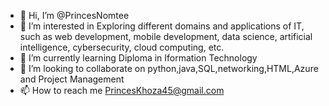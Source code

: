 - 👋 Hi, I’m @PrincesNomtee
- 👀 I’m interested in Exploring different domains and applications of IT, such as web development, mobile development, data science, artificial intelligence, cybersecurity, cloud computing, etc.
- 🌱 I’m currently learning Diploma in Iformation Technology
- 💞️ I’m looking to collaborate on python,java,SQL,networking,HTML,Azure and Project Management
- 📫 How to reach me PrincesKhoza45@gmail.com

<!---
PrincesNomtee/PrincesNomtee is a ✨ special ✨ repository because its `README.md` (this file) appears on your GitHub profile.
You can click the Preview link to take a look at your changes.
--->
